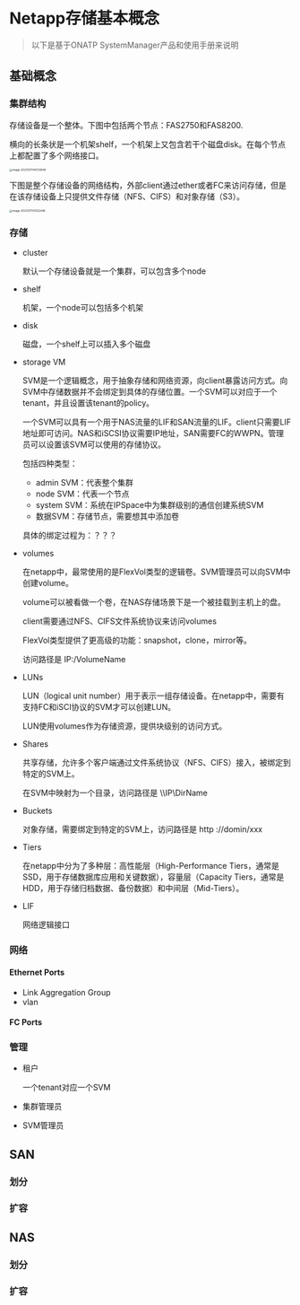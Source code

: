 # Netapp存储基本概念

> 以下是基于ONATP SystemManager产品和使用手册来说明

## 基础概念

### 集群结构

存储设备是一个整体。下图中包括两个节点：FAS2750和FAS8200.

横向的长条状是一个机架shelf，一个机架上又包含若干个磁盘disk。在每个节点上都配置了多个网络接口。

<img src="C:\Users\OK馒头\AppData\Roaming\Typora\typora-user-images\image-20231211140720848.png" alt="image-20231211140720848" style="zoom: 33%;" />

下图是整个存储设备的网络结构，外部client通过ether或者FC来访问存储，但是在该存储设备上只提供文件存储（NFS、CIFS）和对象存储（S3）。

<img src="C:\Users\OK馒头\AppData\Roaming\Typora\typora-user-images\image-20231211141322446.png" alt="image-20231211141322446" style="zoom:33%;" />

### 存储

- cluster

  默认一个存储设备就是一个集群，可以包含多个node

- shelf

  机架，一个node可以包括多个机架

- disk

  磁盘，一个shelf上可以插入多个磁盘

- storage VM

  SVM是一个逻辑概念，用于抽象存储和网络资源，向client暴露访问方式。向SVM中存储数据并不会绑定到具体的存储位置。一个SVM可以对应于一个tenant，并且设置该tenant的policy。

  一个SVM可以具有一个用于NAS流量的LIF和SAN流量的LIF。client只需要LIF地址即可访问。NAS和iSCSI协议需要IP地址，SAN需要FC的WWPN。管理员可以设置该SVM可以使用的存储协议。

  包括四种类型：

  - admin SVM：代表整个集群
  - node SVM：代表一个节点
  - system SVM：系统在IPSpace中为集群级别的通信创建系统SVM
  - 数据SVM：存储节点，需要想其中添加卷

  具体的绑定过程为：？？？

- volumes

  在netapp中，最常使用的是FlexVol类型的逻辑卷。SVM管理员可以向SVM中创建volume。

  volume可以被看做一个卷，在NAS存储场景下是一个被挂载到主机上的盘。

  client需要通过NFS、CIFS文件系统协议来访问volumes

  FlexVol类型提供了更高级的功能：snapshot，clone，mirror等。

  访问路径是   IP:/VolumeName

- LUNs

  LUN（logical unit number）用于表示一组存储设备。在netapp中，需要有支持FC和iSCI协议的SVM才可以创建LUN。

  LUN使用volumes作为存储资源，提供块级别的访问方式。

- Shares

  共享存储，允许多个客户端通过文件系统协议（NFS、CIFS）接入，被绑定到特定的SVM上。

  在SVM中映射为一个目录，访问路径是   \\\IP\DirName 

- Buckets

  对象存储，需要绑定到特定的SVM上，访问路径是  http ://domin/xxx

- Tiers

  在netapp中分为了多种层：高性能层（High-Performance Tiers，通常是SSD，用于存储数据库应用和关键数据），容量层（Capacity Tiers，通常是HDD，用于存储归档数据、备份数据）和中间层（Mid-Tiers）。

- LIF

  网络逻辑接口

### 网络

#### Ethernet Ports

- Link Aggregation Group
- vlan

#### FC Ports

### 管理

- 租户

  一个tenant对应一个SVM

- 集群管理员

  

- SVM管理员

## SAN

### 划分

### 扩容

## NAS

### 划分

### 扩容